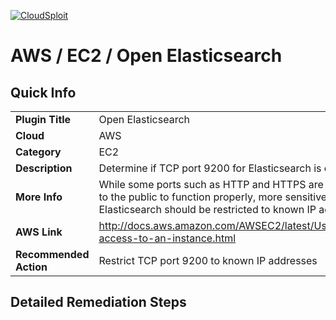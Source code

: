 [![CloudSploit](https://cloudsploit.com/img/logo-big-text-100.png "CloudSploit")](https://cloudsploit.com)

# AWS / EC2 / Open Elasticsearch

## Quick Info

| | |
|-|-|
| **Plugin Title** | Open Elasticsearch |
| **Cloud** | AWS |
| **Category** | EC2 |
| **Description** | Determine if TCP port 9200 for Elasticsearch is open to the public |
| **More Info** | While some ports such as HTTP and HTTPS are required to be open to the public to function properly, more sensitive services such as Elasticsearch should be restricted to known IP addresses. |
| **AWS Link** | http://docs.aws.amazon.com/AWSEC2/latest/UserGuide/authorizing-access-to-an-instance.html |
| **Recommended Action** | Restrict TCP port 9200 to known IP addresses |

## Detailed Remediation Steps

